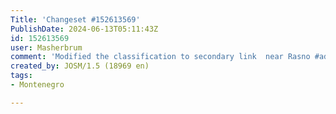 ```yaml
---
Title: 'Changeset #152613569'
PublishDate: 2024-06-13T05:11:43Z
id: 152613569
user: Masherbrum
comment: 'Modified the classification to secondary link  near Rasno #adt'
created_by: JOSM/1.5 (18969 en)
tags:
- Montenegro

---
```

